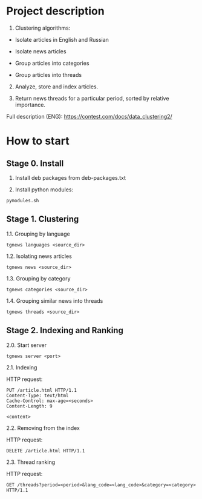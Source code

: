 # Project description

1) Clustering algorithms:

- Isolate articles in English and Russian

- Isolate news articles

- Group articles into categories

- Group articles into threads

2) Analyze, store and index articles.

3) Return news threads for a particular period, sorted by relative importance.

Full description (ENG): https://contest.com/docs/data_clustering2/

# How to start

## Stage 0. Install

1. Install deb packages from deb-packages.txt

2. Install python modules:

```
pymodules.sh
```

## Stage 1. Clustering

1.1. Grouping by language

```
tgnews languages <source_dir>
```

1.2. Isolating news articles

```
tgnews news <source_dir>
```

1.3. Grouping by category

```
tgnews categories <source_dir>
```

1.4. Grouping similar news into threads

```
tgnews threads <source_dir>
```

## Stage 2. Indexing and Ranking

2.0. Start server

```
tgnews server <port>
```

2.1. Indexing

HTTP request:

```
PUT /article.html HTTP/1.1
Content-Type: text/html
Cache-Control: max-age=<seconds>
Content-Length: 9

<content>
```

2.2. Removing from the index

HTTP request:

```
DELETE /article.html HTTP/1.1
```

2.3. Thread ranking

HTTP request:

```
GET /threads?period=<period>&lang_code=<lang_code>&category=<category> HTTP/1.1
```
